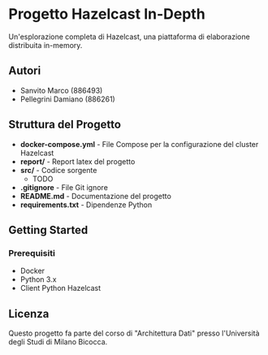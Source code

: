 # Progetto Hazelcast In-Depth

Un'esplorazione completa di Hazelcast, una piattaforma di elaborazione distribuita in-memory.

## Autori
- Sanvito Marco (886493)
- Pellegrini Damiano (886261)

## Struttura del Progetto

- **docker-compose.yml** - File Compose per la configurazione del cluster Hazelcast
- **report/** - Report latex del progetto
- **src/** - Codice sorgente
  - TODO
- **.gitignore** - File Git ignore
- **README.md** - Documentazione del progetto
- **requirements.txt** - Dipendenze Python

## Getting Started

### Prerequisiti

- Docker 
- Python 3.x
- Client Python Hazelcast

## Licenza
Questo progetto fa parte del corso di "Architettura Dati" presso l'Università degli Studi di Milano Bicocca.
